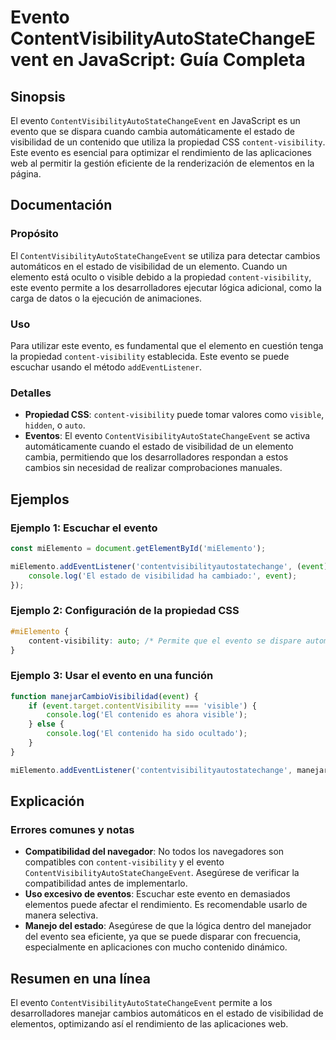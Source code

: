<!--
Meta Description: # Evento ContentVisibilityAutoStateChangeEvent en JavaScript: Guía Completa ## Sinopsis El evento `ContentVisibilityAutoStateChangeEvent` en JavaScrip...
Meta Keywords: evento, que, contentvisibilityautostatechangeevent, estado, content
-->

# Evento ContentVisibilityAutoStateChangeEvent en JavaScript: Guía Completa

## Sinopsis
El evento `ContentVisibilityAutoStateChangeEvent` en JavaScript es un evento que se dispara cuando cambia automáticamente el estado de visibilidad de un contenido que utiliza la propiedad CSS `content-visibility`. Este evento es esencial para optimizar el rendimiento de las aplicaciones web al permitir la gestión eficiente de la renderización de elementos en la página.

## Documentación
### Propósito
El `ContentVisibilityAutoStateChangeEvent` se utiliza para detectar cambios automáticos en el estado de visibilidad de un elemento. Cuando un elemento está oculto o visible debido a la propiedad `content-visibility`, este evento permite a los desarrolladores ejecutar lógica adicional, como la carga de datos o la ejecución de animaciones.

### Uso
Para utilizar este evento, es fundamental que el elemento en cuestión tenga la propiedad `content-visibility` establecida. Este evento se puede escuchar usando el método `addEventListener`.

### Detalles
- **Propiedad CSS**: `content-visibility` puede tomar valores como `visible`, `hidden`, o `auto`.
- **Eventos**: El evento `ContentVisibilityAutoStateChangeEvent` se activa automáticamente cuando el estado de visibilidad de un elemento cambia, permitiendo que los desarrolladores respondan a estos cambios sin necesidad de realizar comprobaciones manuales.

## Ejemplos
### Ejemplo 1: Escuchar el evento
```javascript
const miElemento = document.getElementById('miElemento');

miElemento.addEventListener('contentvisibilityautostatechange', (event) => {
    console.log('El estado de visibilidad ha cambiado:', event);
});
```

### Ejemplo 2: Configuración de la propiedad CSS
```css
#miElemento {
    content-visibility: auto; /* Permite que el evento se dispare automáticamente */
}
```

### Ejemplo 3: Usar el evento en una función
```javascript
function manejarCambioVisibilidad(event) {
    if (event.target.contentVisibility === 'visible') {
        console.log('El contenido es ahora visible');
    } else {
        console.log('El contenido ha sido ocultado');
    }
}

miElemento.addEventListener('contentvisibilityautostatechange', manejarCambioVisibilidad);
```

## Explicación
### Errores comunes y notas
- **Compatibilidad del navegador**: No todos los navegadores son compatibles con `content-visibility` y el evento `ContentVisibilityAutoStateChangeEvent`. Asegúrese de verificar la compatibilidad antes de implementarlo.
- **Uso excesivo de eventos**: Escuchar este evento en demasiados elementos puede afectar el rendimiento. Es recomendable usarlo de manera selectiva.
- **Manejo del estado**: Asegúrese de que la lógica dentro del manejador del evento sea eficiente, ya que se puede disparar con frecuencia, especialmente en aplicaciones con mucho contenido dinámico.

## Resumen en una línea
El evento `ContentVisibilityAutoStateChangeEvent` permite a los desarrolladores manejar cambios automáticos en el estado de visibilidad de elementos, optimizando así el rendimiento de las aplicaciones web.